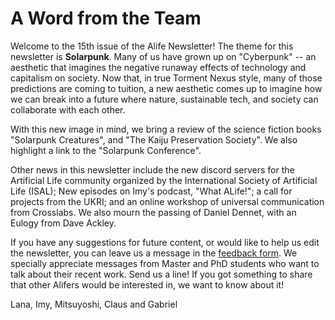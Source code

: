# A Word from the Team

Welcome to the 15th issue of the Alife Newsletter! The theme for this newsletter is **Solarpunk**. Many of us have grown up on "Cyberpunk" -- an aesthetic that imagines the negative runaway effects of technology and capitalism on society. Now that, in true Torment Nexus style, many of those predictions are coming to tuition, a new aesthetic comes up to imagine how we can break into a future where nature, sustainable tech, and society can collaborate with each other. 

With this new image in mind, we bring a review of the science fiction books "Solarpunk Creatures", and "The Kaiju Preservation Society". We also highlight a link to the "Solarpunk Conference". 

Other news in this newsletter include the new discord servers for the Artificial Life community organized by the International Society of Artificial Life (ISAL); New episodes on Imy's podcast, "What ALife!"; a call for projects from the UKRI; and an online workshop of universal communication from Crosslabs. We also mourn the passing of Daniel Dennet, with an Eulogy from Dave Ackley.

If you have any suggestions for future content, or would like to help us edit the newsletter, you can leave us a message in the [feedback form](https://forms.gle/jv7FdtdbWVTaTFGd9). We specially appreciate messages from Master and PhD students who want to talk about their recent work. Send us a line! If you got something to share that other Alifers would be interested in, we want to know about it!

Lana, Imy, Mitsuyoshi, Claus and Gabriel